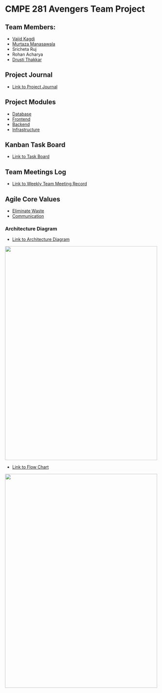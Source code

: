 # CMPE 281 Avengers Team Project

## Team Members:
* [Vajid Kagdi](https://github.com/heyitsvajid)
* [Murtaza Manasawala](https://github.com/murtazabeans)
* Sricheta Ruj
* Rohan Acharya
* [Drusti Thakkar](https://github.com/drashti93)

## Project Journal
* [Link to Project Journal](https://github.com/nguyensjsu/fa18-281-avengers/blob/master/Project_Journal.md)

## Project Modules

- [Database](https://github.com/nguyensjsu/fa18-281-avengers/blob/master/Backend/DB%20Schema.md)
- [Frontend](https://github.com/nguyensjsu/fa18-281-avengers/tree/master/Frontend)
- [Backend](https://github.com/nguyensjsu/fa18-281-avengers/tree/master/Backend)
- [Infrastructure](https://github.com/nguyensjsu/fa18-281-avengers/raw/master/ArchitectureDiagram_finalVersion.png)


## Kanban Task Board
* [Link to Task Board](https://github.com/nguyensjsu/fa18-281-avengers/projects/1)

## Team Meetings Log
* [Link to Weekly Team Meeting Record](https://github.com/nguyensjsu/fa18-281-avengers/tree/master/Team%20Meetings%20Log)

## Agile Core Values

- [Eliminate Waste](https://github.com/nguyensjsu/fa18-281-avengers/blob/master/Scrum%20Values/XP_Value_Eliminating_Waste.md)
- [Communication](https://github.com/nguyensjsu/fa18-281-avengers/blob/master/Scrum%20Values/XP_Value_Communication.md)

### Architecture Diagram

* [Link to Architecture Diagram](https://github.com/nguyensjsu/fa18-281-avengers/raw/master/ArchitectureDiagram_finalVersion.png)
<img src="https://github.com/nguyensjsu/fa18-281-avengers/raw/master/ArchitectureDiagram_finalVersion.png" width="500" height="700" />

* [Link to Flow Chart](https://github.com/nguyensjsu/fa18-281-avengers/blob/master/Flow_Chart.png)
<img src="https://github.com/nguyensjsu/fa18-281-avengers/blob/master/Flow_Chart.png" width="500" height="700" />

